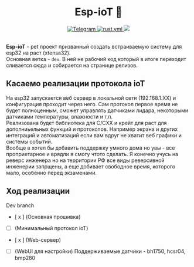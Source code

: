 <h1 align="center">  Esp-ioT 🗼 </h1>
<div align = "center">
<a href="https://t.me/ArcaneDevStudio" target="_blank" rel="noopener noreferrer">
    <img src="https://img.shields.io/badge/Telegram-@ArcaneDevStudio-blue?style=flat-square&logo=telegram" alt="Telegram">
</a>
<a href="https://github.com/Nam4ik/esp-ioT/actions", target="_blank", rel="noopener noreferrer">
    <img src="https://github.com/Nam4ik/esp-iot/actions/workflows/rust.yml/badge.svg?event=push", alt="rust.yml">
</a> 
<img src="https://img.shields.io/badge/Version-v0.1-blue.svg">
</div>
<br>

**Esp-ioT** - pet проект призванный создать встраиваемую систему для esp32 на раст (xtensa32).
<br>
Основная ветка - `dev`. В ней не рабочий код который в итоге переходит сливается сюда и собирается на странице релизов.
<br>

## Касаемо реализации протокола ioT
На esp32 запускается веб сервер в локальной сети (192.168.1.XX) и конфигурация проходит через него. Сам протокол первое время не будет полноценным, сможет управлять датчиками лидара, некоторыми датчиками температуры, влажности и т.п. 
<br>
Реализована будет библиотека для C/CXX и крейт для раст для дополниьельных функций и протоколов. Например экрана и других интеграций и автоматизаций если вам вдруг не хватит веб графики и системы событий.
<br>
Вообще в хотел бы добавить поддержку умного дома но увы - все проприетарное и врядли я смогу чтото сделать. Я конечно учусь на реверс инженера но на территории РФ все виды реверсивной инженерии запрщены, а еще добивает свободное время,
которого мало, особенно перед экзаменами. 

## Ход реализации

Dev branch
- [ x ] (Основная прошивка)
- [   ] (Минимальный протокол ioT)
- [ x ] (Web-сервер)
- [   ] (WebUI для настройки)
Поддерживаемые датчики - bh1750, hcsr04, bmp280
